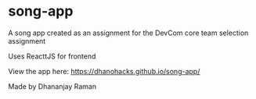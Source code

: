 # song-app

A song app created as an assignment for the DevCom core team selection assignment

Uses ReacttJS for frontend

View the app here: https://dhanohacks.github.io/song-app/

Made by Dhananjay Raman

